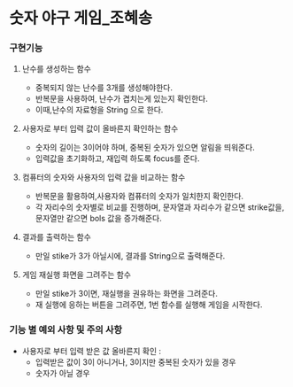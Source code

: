 # 숫자 야구 게임_조혜송

### 구현기능

1. 난수를 생성하는 함수
    - 중복되지 않는 난수를 3개를 생성해야한다.
    - 반복문을 사용하여, 난수가 겹치는게 있는지 확인한다.
    - 이때,난수의 자료형을 String 으로 한다.

2. 사용자로 부터 입력 값이 올바른지 확인하는 함수
    - 숫자의 길이는 3이어야 하며, 중복된 숫자가 있으면 알림을 띄워준다.
    - 입력값을 초기화하고, 재입력 하도록 focus를 준다.

3. 컴퓨터의 숫자와 사용자의 입력 값을 비교하는 함수
    - 반복문을 활용하여,사용자와 컴퓨터의 숫자가 일치한지 확인한다.
    - 각 자리수의 숫자별로 비교를 진행하며, 문자열과 자리수가 같으면 strike값을, 문자열만 같으면 bols 값을 증가해준다.

4. 결과를 출력하는 함수
    - 만일 stike가 3가 아닐시에, 결과를 String으로 출력해준다.

5. 게임 재실행 화면을 그려주는 함수
    - 만일 stike가 3이면, 재실행을 권유하는 화면을 그려준다.
    - 재 실행에 응하는 버튼을 그려주면, 1번 함수를 실행해 게임을 시작한다.

### 기능 별 예외 사항 및 주의 사항

- 사용자로 부터 입력 받은 값 올바른지 확인 :
  + 입력받은 값이 3이 아니거나, 3이지만 중복된 숫자가 있을 경우
  + 숫자가 아닐 경우
